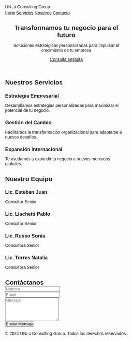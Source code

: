 <html><head><base href="." /><meta charset="UTF-8" /><meta name="viewport" content="width=device-width, initial-scale=1.0" /><title>UNLu Consulting Group - Consultora de Negocios</title><style>
  * {
    margin: 0;
    padding: 0;
    box-sizing: border-box;
    font-family: 'Poppins', sans-serif;
  }

  :root {
    --primary: #1a4f8b;
    --secondary: #2980b9;
    --accent: #f39c12;
    --light: #ecf0f1;
    --dark: #2c3e50;
  }

  body {
    overflow-x: hidden;
    padding-top: 70px;
  }

  nav {
    padding: 1.5rem 10%;
    display: flex;
    justify-content: space-between;
    align-items: center;
    background: var(--primary);
    position: fixed;
    top: 0;
    left: 0;
    right: 0;
    z-index: 1000;
    box-shadow: 0 2px 10px rgba(0,0,0,0.1);
  }


h1, .site-title {
    display: none;
}


  .header {
    background: linear-gradient(rgba(26, 79, 139, 0.95), rgba(26, 79, 139, 0.95)), url('https://images.unsplash.com/photo-1454165804606-c3d57bc86b40?ixlib=rb-4.0.3') center/cover;
    height: 100vh;
    color: white;
    display: flex;
    flex-direction: column;
  }

  .logo {
    font-size: 1.8rem;
    font-weight: 700;
    color: var(--light);
  }

  .nav-links {
    display: flex;
    gap: 2rem;
  }

  .nav-links a {
    color: var(--light);
    text-decoration: none;
    font-weight: 500;
    transition: color 0.3s;
  }

  .nav-links a:hover {
    color: var(--accent);
  }

  .mobile-menu-btn {
    display: none;
    font-size: 1.5rem;
    color: var(--light);
    background: none;
    border: none;
    cursor: pointer;
  }

  .hero {
    flex: 1;
    display: flex;
    justify-content: center;
    align-items: center;
    text-align: center;
    padding: 0 10%;
  }

  .hero h2 {
    font-size: 3.5rem;
    margin-bottom: 1rem;
  }

  .hero p {
    font-size: 1.2rem;
    margin-bottom: 2rem;
  }

  .cta-button {
    background: var(--accent);
    color: white;
    padding: 1rem 2rem;
    border-radius: 30px;
    text-decoration: none;
    font-weight: 600;
    transition: transform 0.3s;
  }

  .cta-button:hover {
    transform: scale(1.05);
  }

  .services {
    padding: 5rem 10%;
    background: var(--light);
  }

  .section-title {
    text-align: center;
    margin-bottom: 3rem;
    color: var(--light);
  }

  .services-grid {
    display: grid;
    grid-template-columns: repeat(auto-fit, minmax(250px, 1fr));
    gap: 2rem;
  }

  .service-card {
    background: white;
    padding: 2rem;
    border-radius: 10px;
    box-shadow: 0 5px 15px rgba(0,0,0,0.1);
    transition: transform 0.3s;
  }

  .service-card:hover {
    transform: translateY(-10px);
  }

  .service-icon {
    font-size: 2.5rem;
    color: var(--primary);
    margin-bottom: 1rem;
  }

  .team {
    padding: 5rem 10%;
    background: white;
  }

  .team-grid {
    display: grid;
    grid-template-columns: repeat(auto-fit, minmax(250px, 1fr));
    gap: 2rem;
    margin-top: 3rem;
  }

  .team-member {
    text-align: center;
    padding: 2rem;
    border-radius: 10px;
    background: var(--light);
    transition: transform 0.3s;
  }

  .team-member:hover {
    transform: translateY(-10px);
    box-shadow: 0 5px 15px rgba(0,0,0,0.1);
  }

  .team-member .avatar {
    width: 150px;
    height: 150px;
    background: var(--primary);
    border-radius: 50%;
    margin: 0 auto 1.5rem;
    display: flex;
    align-items: center;
    justify-content: center;
  }

  .team-member .avatar i {
    font-size: 4rem;
    color: white;
  }

  .contact {
    padding: 5rem 10%;
    background: var(--dark);
    color: white;
  }

  .contact-form {
    max-width: 600px;
    margin: 0 auto;
  }

  .form-group {
    margin-bottom: 1.5rem;
  }

  .form-group input,
  .form-group textarea {
    width: 100%;
    padding: 0.8rem;
    border: none;
    border-radius: 5px;
    margin-top: 0.5rem;
  }

  .submit-btn {
    background: var(--accent);
    color: white;
    border: none;
    padding: 1rem 2rem;
    border-radius: 5px;
    cursor: pointer;
    width: 100%;
    font-size: 1rem;
    font-weight: 600;
  }

  footer {
    background: var(--primary);
    color: white;
    text-align: center;
    padding: 2rem;
  }

  @media (max-width: 768px) {
    nav {
      padding: 1rem 5%;
    }

    .logo {
      font-size: 1.4rem;
    }

    .mobile-menu-btn {
      display: block;
    }

    .nav-links {
      display: none;
      position: absolute;
      top: 100%;
      left: 0;
      right: 0;
      background: var(--primary);
      flex-direction: column;
      padding: 1rem 0;
      gap: 1rem;
      text-align: center;
    }

    .nav-links.active {
      display: flex;
    }
    
    .hero {
      padding: 0 5%;
    }

    .hero h1 {
      font-size: 2rem;
    }

    .hero p {
      font-size: 1rem;
    }

    .services,
    .team,
    .contact {
      padding: 3rem 5%;
    }

    .services-grid,
    .team-grid {
      grid-template-columns: 1fr;
      gap: 1.5rem;
    }

    .service-card,
    .team-member {
      padding: 1.5rem;
    }

    .team-member .avatar {
      width: 120px;
      height: 120px;
    }

    .section-title {
      font-size: 1.8rem;
      margin-bottom: 2rem;
    }
  }

  @media (max-width: 480px) {
    .hero h1 {
      font-size: 1.8rem;
    }

    .cta-button {
      padding: 0.8rem 1.5rem;
      font-size: 0.9rem;
    }

    .service-card,
    .team-member {
      padding: 1rem;
    }
  }
</style>
<link href="https://fonts.googleapis.com/css2?family=Poppins:wght@300;400;500;600;700&display=swap" rel="stylesheet">
<link href="https://cdnjs.cloudflare.com/ajax/libs/font-awesome/6.0.0/css/all.min.css" rel="stylesheet">
</head>
<body>
  <nav>
    <div class="logo">UNLu Consulting Group</div>
    <button class="mobile-menu-btn">
      <i class="fas fa-bars"></i>
    </button>
    <div class="nav-links">
      <a href="#inicio">Inicio</a>
      <a href="#servicios">Servicios</a>
      <a href="#nosotros">Nosotros</a>
      <a href="#contacto">Contacto</a>
    </div>
  </nav>

  <header class="header" id="inicio">
    <div class="hero">
      <div>
        <h2>Transformamos tu negocio para el futuro</h2>
        <p>Soluciones estratégicas personalizadas para impulsar el crecimiento de tu empresa</p>
        <a href="#contacto" class="cta-button">Consulta Gratuita</a>
      </div>
    </div>
  </header>

  <section class="services" id="servicios">
    <h2 class="section-title">Nuestros Servicios</h2>
    <div class="services-grid">
      <div class="service-card">
        <i class="fas fa-chart-line service-icon"></i>
        <h3>Estrategia Empresarial</h3>
        <p>Desarrollamos estrategias personalizadas para maximizar el potencial de tu negocio.</p>
      </div>
      <div class="service-card">
        <i class="fas fa-users service-icon"></i>
        <h3>Gestión del Cambio</h3>
        <p>Facilitamos la transformación organizacional para adaptarse a nuevos desafíos.</p>
      </div>
      <div class="service-card">
        <i class="fas fa-globe service-icon"></i>
        <h3>Expansión Internacional</h3>
        <p>Te ayudamos a expandir tu negocio a nuevos mercados globales.</p>
      </div>
    </div>
  </section>

  <section class="team" id="nosotros">
    <h2 class="section-title">Nuestro Equipo</h2>
    <div class="team-grid">
      <div class="team-member">
        <div class="avatar">
          <i class="fas fa-user"></i>
        </div>
        <h3>Lic. Esteban Juan</h3>
        <p>Consultor Senior</p>
      </div>
      <div class="team-member">
        <div class="avatar">
          <i class="fas fa-user"></i>
        </div>
        <h3>Lic. Lischetti Pablo</h3>
        <p>Consultor Senior</p>
      </div>
      <div class="team-member">
        <div class="avatar">
          <i class="fas fa-user"></i>
        </div>
        <h3>Lic. Russo Sonia</h3>
        <p>Consultora Senior</p>
      </div>
      <div class="team-member">
        <div class="avatar">
          <i class="fas fa-user"></i>
        </div>
        <h3>Lic. Torres Natalia</h3>
        <p>Consultora Senior</p>
      </div>
    </div>
  </section>

  <section class="contact" id="contacto">
    <h2 class="section-title">Contáctanos</h2>
    <form class="contact-form" id="contactForm">
      <div class="form-group">
        <input type="text" placeholder="Nombre" required>
      </div>
      <div class="form-group">
        <input type="email" placeholder="Email" required>
      </div>
      <div class="form-group">
        <textarea placeholder="Mensaje" rows="5" required></textarea>
      </div>
      <button type="submit" class="submit-btn">Enviar Mensaje</button>
    </form>
  </section>

  <footer>
    <p>&copy; 2024 UNLu Consulting Group. Todos los derechos reservados.</p>
  </footer>

  <script>
    const mobileMenuBtn = document.querySelector('.mobile-menu-btn');
    const navLinks = document.querySelector('.nav-links');

    mobileMenuBtn.addEventListener('click', () => {
      navLinks.classList.toggle('active');
    });

    document.getElementById('contactForm').addEventListener('submit', function(e) {
      e.preventDefault();
      alert('¡Gracias por tu mensaje! Nos pondremos en contacto contigo pronto.');
      this.reset();
    });

    document.querySelectorAll('a[href^="#"]').forEach(anchor => {
      anchor.addEventListener('click', function (e) {
        e.preventDefault();
        document.querySelector(this.getAttribute('href')).scrollIntoView({
          behavior: 'smooth'
        });
        if (navLinks.classList.contains('active')) {
          navLinks.classList.remove('active');
        }
      });
    });
  </script>
</body></html>
